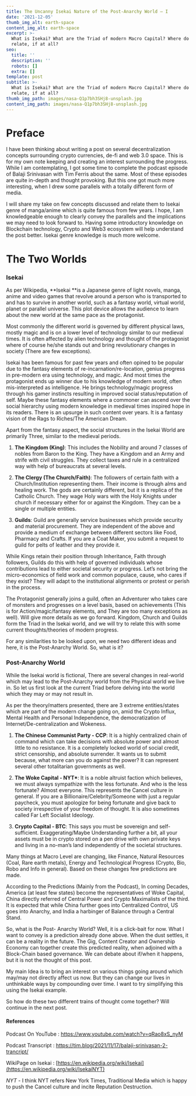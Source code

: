 ```yaml
---
title: The Uncanny Isekai Nature of the Post-Anarchy World – I
date: '2021-12-05'
thumb_img_alt: earth-space
content_img_alt: earth-space
excerpt: >-
  What is Isekai? What are the Triad of modern Macro Capital? Where do these
  relate, if at all?
seo:
  title: ''
  description: ''
  robots: []
  extra: []
template: post
subtitle: >-
  What is Isekai? What are the Triad of modern Macro Capital? Where do these
  relate, if at all?
thumb_img_path: images/nasa-Q1p7bh3SHj8-unsplash.jpg
content_img_path: images/nasa-Q1p7bh3SHj8-unsplash.jpg
---
```

# Preface

I have been thinking about writing a post on several decentralization concepts surrounding crypto currencies, de-fi and web 3.0 space. This is for my own note keeping and creating an interest surrounding the progress. While I am contemplating, I got some time to complete the podcast episode of Balaji Srinivasan with Tim Ferris about the same. Most of these episodes are quite in-depth and thought provoking. But this one got much more interesting, when I drew some parallels with a totally different form of media.

I will share my take on few concepts discussed and relate them to Isekai genre of manga/anime which is quite famous from few years. I hope, I am knowledgeable enough to clearly convey the parallels and the implications we may need to look forward to. Having some introductory knowledge on Blockchain technology, Crypto and Web3 ecosystem will help understand the post better. Isekai genre knowledge is much more welcome.

# The Two Worlds

### Isekai

As per Wikipedia, \*\*Isekai \*\*is a Japanese genre of light novels, manga, anime and video games that revolve around a person who is transported to and has to survive in another world, such as a fantasy world, virtual world, planet or parallel universe. This plot device allows the audience to learn about the new world at the same pace as the protagonist.

Most commonly the different world is governed by different physical laws, mostly magic and is on a lower level of technology similar to our medieval times. It is often affected by alien technology and thought of the protagonist where of course he/she stands out and bring revolutionary changes in society (There are few exceptions).

Isekai has been famous for past few years and often opined to be popular due to the fantasy elements of re-incarnation/re-location, genius progress in pre-modern era using technology, and magic. And most times the protagonist ends up winner due to his knowledge of modern world, often mis-interpreted as intelligence. He brings technology/magic progress through his gamer instincts resulting in improved social status/reputation of self. Maybe these fantasy elements where a commoner can ascend over the social hierarchy using modern knowledge in medieval times inspired hope in its readers. There is an upsurge in such content over years. It is a fantasy vision of the Rags to Riches/The American Dream.

Apart from the fantasy aspect, the social structures in the Isekai World are primarily Three, similar to the medieval periods.

1.  **The Kingdom (King)**: This includes the Nobility and around 7 classes of nobles from Baron to the King. They have a Kingdom and an Army and strife with civil struggles. They collect taxes and rule in a centralized way with help of bureaucrats at several levels.

2.  **The Clergy (The Church/Faith)**: The followers of certain faith with a Church/Institution representing them. Their income is through alms and healing work. The gods are certainly different, but it is a replica of the Catholic Church. They wage Holy wars with the Holy Knights under church if necessary either for or against the Kingdom. They can be a single or multiple entities.

3.  **Guilds**: Guild are generally service businesses which provide security and material procurement. They are independent of the above and provide a medium of exchange between different sectors like Food, Pharmacy and Crafts. If you are a Coat Maker, you submit a request to guild for pelts of leather and they provide it.

While Kings retain their position through Inheritance, Faith through followers, Guilds do this with help of governed individuals whose contributions lead to either societal security or progress. Let’s not bring the micro-economics of field work and common populace, cause, who cares if they exist? They will adapt to the institutional alignments or protest or perish in the process.

The Protagonist generally joins a guild, often an Adventurer who takes care of monsters and progresses on a level basis, based on achievements (This is for Action/magic/fantasy elements, and They are too many exceptions as well). Will give more details as we go forward. Kingdom, Church and Guilds form the Triad in the Isekai world, and we will try to relate this with some current thoughts/theories of modern progress.

For any similarities to be looked upon, we need two different ideas and here, it is the Post-Anarchy World. So, what is it?

### Post-Anarchy World

While the Isekai world is fictional, There are several changes in real-world which may lead to the Post-Anarchy world from the Physical world we live in. So let us first look at the current Triad before delving into the world which they may or may not result in.

As per the theory/matters presented, there are 3 extreme entities/states which are part of the modern change going on, amid the Crypto Influx, Mental Health and Personal Independence, the democratization of Internet/De-centralization and Wokeness.

1.  **The Chinese Communist Party - CCP**: It is a highly centralized chain of command which can take decisions with absolute power and almost little to no resistance. It is a completely locked world of social credit, strict censorship, and absolute surrender. It wants us to submit because, what more can you do against the power? It can represent several other totalitarian governments as well.

2.  **The Woke Capital - NYT\***: It is a noble altruist faction which believes, we must always sympathize with the less fortunate. And who is the less fortunate? Almost everyone. This represents the Cancel culture in general. If you are a Billionaire/Celebrity/Someone with just a regular paycheck, you must apologize for being fortunate and give back to society irrespective of your freedom of thought. It is also sometimes called Far Left Socialist Ideology.

3.  **Crypto Capital - BTC**: This says you must be sovereign and self-sufficient. Exaggerating/Maybe Understanding further a bit, all your assets must be in crypto stored on a pen drive with own private keys and living in a no-man’s land independently of the societal structures.

Many things at Macro Level are changing, like Finance, Natural Resources (Coal, Rare earth metals), Energy and Technological Progress (Crypto, Bio, Robo and Info in general). Based on these changes few predictions are made.

According to the Predictions (Mainly from the Podcast), In coming Decades, America (at least few states) become the representatives of Woke Capital, China directly referred of Central Power and Crypto Maximalists of the third. It is expected that while China further goes into Centralized Control, US goes into Anarchy, and India a harbinger of Balance through a Central Stand.

So, what is the Post- Anarchy World? Well, it is a click-bait for now. What I want to convey is a prediction already done above. When the dust settles, it can be a reality in the future. The Gig, Content Creator and Ownership Economy can together create this predicted reality, when adjoined with a Block-Chain based governance. We can debate about if/when it happens, but it is not the thought of this post.

My main Idea is to bring an interest on various things going around which may/may not directly affect us now. But they can change our lives in unthinkable ways by compounding over time. I want to try simplifying this using the Isekai example.

So how do these two different trains of thought come together? Will continue in the next post.

#### References

Podcast On YouTube : https://www.youtube.com/watch?v=qRao8xS_nyM

Podcast Transcript : https://tim.blog/2021/11/17/balaji-srinivasan-2-trancript/

WikiPage on Isekai : [https://en.wikipedia.org/wiki/Isekai](https://en.wikipedia.org/wiki/IsekaiNYT)

*NYT* - I think NYT refers New York Times, Traditional Media which is happy to push the Cancel culture and incite Reputation Destruction.
